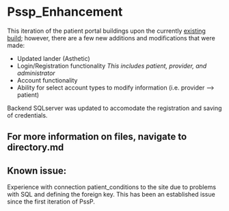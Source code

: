 # Pssp_Enhancement

This iteration of the patient portal buildings upon the currently [existing build](https://github.com/DanielJanowicz/PssP); however, there are a few new additions and modifications that were made: 

- Updated lander (Asthetic)
- Login/Registration functionality
*This includes patient, provider, and administrator*
- Account functionality
- Ability for select account types to modify information (i.e. provider --> patient)

Backend SQLserver was updated to accomodate the registration and saving of credentials.

## **For more information on files, navigate to __directory.md__**


## Known issue:
Experience with connection patient_conditions to the site due to problems with SQL and defining the foreign key.  This has been an established issue since the first iteration of PssP.
